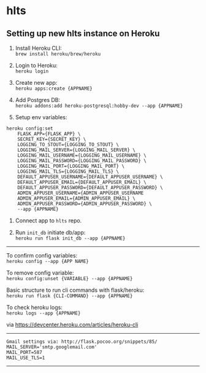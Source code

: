 # hlts

## Setting up new hlts instance on Heroku

1. Install Heroku CLI:
<br> `brew install heroku/brew/heroku`

2. Login to Heroku:
<br> `heroku login`

3. Create new app:
<br> `heroku apps:create {APPNAME}`

4. Add Postgres DB:
<br> `heroku addons:add heroku-postgresql:hobby-dev --app {APPNAME}`

5. Setup env variables:
```
heroku config:set
    FLASK_APP={FLASK_APP} \
    SECRET_KEY={SECRET_KEY} \
    LOGGING_TO_STOUT={LOGGING_TO_STOUT} \
    LOGGING_MAIL_SERVER={LOGGING_MAIL_SERVER} \
    LOGGING_MAIL_USERNAME={LOGGING_MAIL_USERNAME} \
    LOGGING_MAIL_PASSWORD={LOGGING_MAIL_PASSWORD} \
    LOGGING_MAIL_PORT={LOGGING_MAIL_PORT} \
    LOGGING_MAIL_TLS={LOGGING_MAIL_TLS} \
    DEFAULT_APPUSER_USERNAME={DEFAULT_APPUSER_USERNAME} \
    DEFAULT_APPUSER_EMAIL={DEFAULT_APPUSER_EMAIL} \
    DEFAULT_APPUSER_PASSWORD={DEFAULT_APPUSER_PASSWORD} \
    ADMIN_APPUSER_USERNAME={ADMIN_APPUSER_USERNAME
    ADMIN_APPUSER_EMAIL={ADMIN_APPUSER_EMAIL} \
    ADMIN_APPUSER_PASSWORD={ADMIN_APPUSER_PASSWORD} \
    --app {APPNAME}
```

1. Connect app to `hlts` repo.

2. Run `init_db` initiate db/app:
<br> `heroku run flask init_db --app {APPNAME}`

---

To confirm config variables:
<br> `heroku config --app {APP NAME}`

To remove config variable:
<br> `heroku config:unset {VARIABLE} --app {APPNAME}`

Basic structure to run cli commands with flask/heroku:
<br> `heroku run flask {CLI-COMMAND} --app {APPNAME}`

To check heroku logs:
<br> `heroku logs --app {APPNAME}`

via <https://devcenter.heroku.com/articles/heroku-cli>

---

```
Gmail settings via: http://flask.pocoo.org/snippets/85/
MAIL_SERVER='smtp.googlemail.com'
MAIL_PORT=587
MAIL_USE_TLS=1
```

---